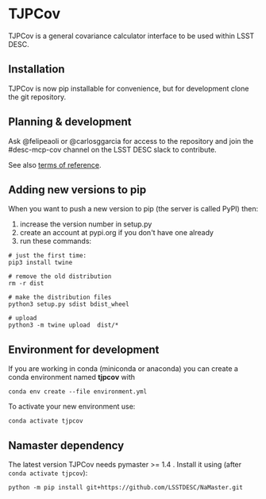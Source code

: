 # TJPCov

TJPCov is a general covariance calculator interface to be used within LSST DESC.

## Installation

TJPCov is now pip installable for convenience, but for development
clone the git repository.

## Planning & development

Ask @felipeaoli or @carlosggarcia for access to the repository and join the #desc-mcp-cov channel on the LSST DESC slack to contribute.

See also [terms of reference](https://github.com/LSSTDESC/TJPCov/blob/master/doc/Terms_of_Reference.md).

## Adding new versions to pip

When you want to push a new version to pip (the server is called PyPI) then:

1. increase the version number in setup.py
2. create an account at pypi.org if you don't have one already
3. run these commands:

```
# just the first time:
pip3 install twine

# remove the old distribution
rm -r dist

# make the distribution files
python3 setup.py sdist bdist_wheel

# upload
python3 -m twine upload  dist/*
```

## Environment for development
If you are working in conda (miniconda or anaconda) you can create a conda environment named **tjpcov** with 
```
conda env create --file environment.yml
```

To activate your new environment use:

```
conda activate tjpcov
```

## Namaster dependency
The latest version TJPCov needs pymaster >= 1.4 . Install it using (after `conda activate tjpcov`): 

```
python -m pip install git+https://github.com/LSSTDESC/NaMaster.git
```
